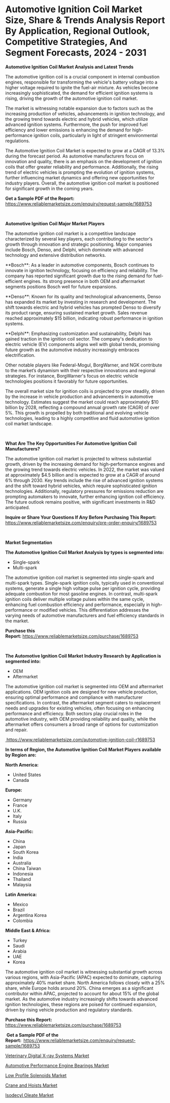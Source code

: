 <p><h1>Automotive Ignition Coil Market Size, Share & Trends Analysis Report By Application, Regional Outlook, Competitive Strategies, And Segment Forecasts, 2024 - 2031</h1></p><p><strong>Automotive Ignition Coil Market Analysis and Latest Trends</strong></p>
<p><p>The automotive ignition coil is a crucial component in internal combustion engines, responsible for transforming the vehicle's battery voltage into a higher voltage required to ignite the fuel-air mixture. As vehicles become increasingly sophisticated, the demand for efficient ignition systems is rising, driving the growth of the automotive ignition coil market. </p><p>The market is witnessing notable expansion due to factors such as the increasing production of vehicles, advancements in ignition technology, and the growing trend towards electric and hybrid vehicles, which utilize advanced ignition systems. Furthermore, the push for improved fuel efficiency and lower emissions is enhancing the demand for high-performance ignition coils, particularly in light of stringent environmental regulations. </p><p>The Automotive Ignition Coil Market is expected to grow at a CAGR of 13.3% during the forecast period. As automotive manufacturers focus on innovation and quality, there is an emphasis on the development of ignition coils that offer greater reliability and performance. Additionally, the rising trend of electric vehicles is prompting the evolution of ignition systems, further influencing market dynamics and offering new opportunities for industry players. Overall, the automotive ignition coil market is positioned for significant growth in the coming years.</p></p>
<p><strong>Get a Sample PDF of the Report:&nbsp;</strong> <a href="https://www.reliablemarketsize.com/enquiry/request-sample/1689753?utm_campaign=1591&utm_medium=2&utm_source=Github&utm_content=ia&utm_term=02112024&utm_id=automotive-ignition-coil">https://www.reliablemarketsize.com/enquiry/request-sample/1689753</a></p>
<p>&nbsp;</p>
<p><strong>Automotive Ignition Coil Major Market Players</strong></p>
<p><p>The automotive ignition coil market is a competitive landscape characterized by several key players, each contributing to the sector's growth through innovation and strategic positioning. Major companies include Bosch, Denso, and Delphi, which dominate with advanced technology and extensive distribution networks.</p><p>**Bosch**: As a leader in automotive components, Bosch continues to innovate in ignition technology, focusing on efficiency and reliability. The company has reported significant growth due to the rising demand for fuel-efficient engines. Its strong presence in both OEM and aftermarket segments positions Bosch well for future expansions.</p><p>**Denso**: Known for its quality and technological advancements, Denso has expanded its market by investing in research and development. The shift towards electric and hybrid vehicles has prompted Denso to diversify its product range, ensuring sustained market growth. Sales revenue reached approximately $15 billion, indicating robust performance in ignition systems.</p><p>**Delphi**: Emphasizing customization and sustainability, Delphi has gained traction in the ignition coil sector. The company's dedication to electric vehicle (EV) components aligns well with global trends, promising future growth as the automotive industry increasingly embraces electrification.</p><p>Other notable players like Federal-Mogul, BorgWarner, and NGK contribute to the market’s dynamism with their respective innovations and regional strategies. For instance, BorgWarner's focus on electric vehicle technologies positions it favorably for future opportunities.</p><p>The overall market size for ignition coils is projected to grow steadily, driven by the increase in vehicle production and advancements in automotive technology. Estimates suggest the market could reach approximately $10 billion by 2028, reflecting a compound annual growth rate (CAGR) of over 5%. This growth is propelled by both traditional and evolving vehicle technologies, leading to a highly competitive and fluid automotive ignition coil market landscape.</p></p>
<p>&nbsp;</p>
<p><strong>What Are The Key Opportunities For Automotive Ignition Coil Manufacturers?</strong></p>
<p><p>The automotive ignition coil market is projected to witness substantial growth, driven by the increasing demand for high-performance engines and the growing trend towards electric vehicles. In 2022, the market was valued at approximately $4.5 billion and is expected to grow at a CAGR of around 6% through 2030. Key trends include the rise of advanced ignition systems and the shift toward hybrid vehicles, which require sophisticated ignition technologies. Additionally, regulatory pressures for emissions reduction are prompting automakers to innovate, further enhancing ignition coil efficiency. The future outlook remains positive, with significant investments in R&D anticipated.</p></p>
<p><strong>Inquire or Share Your Questions If Any Before Purchasing This Report:</strong> <a href="https://www.reliablemarketsize.com/enquiry/pre-order-enquiry/1689753?utm_campaign=1591&utm_medium=2&utm_source=Github&utm_content=ia&utm_term=02112024&utm_id=automotive-ignition-coil">https://www.reliablemarketsize.com/enquiry/pre-order-enquiry/1689753</a></p>
<p>&nbsp;</p>
<p><strong>Market Segmentation</strong></p>
<p><strong>The Automotive Ignition Coil Market Analysis by types is segmented into:</strong></p>
<p><ul><li>Single-spark</li><li>Multi-spark</li></ul></p>
<p><p>The automotive ignition coil market is segmented into single-spark and multi-spark types. Single-spark ignition coils, typically used in conventional systems, generate a single high voltage pulse per ignition cycle, providing adequate combustion for most gasoline engines. In contrast, multi-spark ignition coils deliver multiple voltage pulses within the same cycle, enhancing fuel combustion efficiency and performance, especially in high-performance or modified vehicles. This differentiation addresses the varying needs of automotive manufacturers and fuel efficiency standards in the market.</p></p>
<p><strong>Purchase this Report:&nbsp;</strong><a href="https://www.reliablemarketsize.com/purchase/1689753?utm_campaign=1591&utm_medium=2&utm_source=Github&utm_content=ia&utm_term=02112024&utm_id=automotive-ignition-coil">https://www.reliablemarketsize.com/purchase/1689753</a></p>
<p>&nbsp;</p>
<p><strong>The Automotive Ignition Coil Market Industry Research by Application is segmented into:</strong></p>
<p><ul><li>OEM</li><li>Aftermarket</li></ul></p>
<p><p>The automotive ignition coil market is segmented into OEM and aftermarket applications. OEM ignition coils are designed for new vehicle production, ensuring optimal performance and compliance with manufacturer specifications. In contrast, the aftermarket segment caters to replacement needs and upgrades for existing vehicles, often focusing on enhancing performance and efficiency. Both sectors play crucial roles in the automotive industry, with OEM providing reliability and quality, while the aftermarket offers consumers a broad range of options for customization and repair.</p></p>
<p><a href="https://www.reliablemarketsize.com/automotive-ignition-coil-r1689753?utm_campaign=1591&utm_medium=2&utm_source=Github&utm_content=ia&utm_term=02112024&utm_id=automotive-ignition-coil">&nbsp;https://www.reliablemarketsize.com/automotive-ignition-coil-r1689753</a></p>
<p><strong>In terms of Region, the Automotive Ignition Coil Market Players available by Region are:</strong></p>
<p>
    <p> <strong> North America: </strong>
        <ul>
            <li>United States</li>
            <li>Canada</li>
        </ul>
        </p> 
    <p> <strong> Europe: </strong>
        <ul>
            <li>Germany</li>
            <li>France</li>
            <li>U.K.</li>
            <li>Italy</li>
            <li>Russia</li>
        </ul>
        </p> 
    <p> <strong> Asia-Pacific: </strong>
        <ul>
            <li>China</li>
            <li>Japan</li>
            <li>South Korea</li>
            <li>India</li>
            <li>Australia</li>
            <li>China Taiwan</li>
            <li>Indonesia</li>
            <li>Thailand</li>
            <li>Malaysia</li>
        </ul>
        </p> 
    <p> <strong> Latin America: </strong>
        <ul>
            <li>Mexico</li>
            <li>Brazil</li>
            <li>Argentina Korea</li>
            <li>Colombia</li>
        </ul>
        </p> 
    <p> <strong> Middle East & Africa: </strong>
        <ul>
            <li>Turkey</li>
            <li>Saudi</li>
            <li>Arabia</li>
            <li>UAE</li>
            <li>Korea</li>
        </ul>
    </p>
    </p>
<p><p>The automotive ignition coil market is witnessing substantial growth across various regions, with Asia-Pacific (APAC) expected to dominate, capturing approximately 40% market share. North America follows closely with a 25% share, while Europe holds around 20%. China emerges as a significant contributor within APAC, projected to account for about 15% of the global market. As the automotive industry increasingly shifts towards advanced ignition technologies, these regions are poised for continued expansion, driven by rising vehicle production and regulatory standards.</p></p>
<p><strong>Purchase this Report: </strong><a href="https://www.reliablemarketsize.com/purchase/1689753?utm_campaign=1591&utm_medium=2&utm_source=Github&utm_content=ia&utm_term=02112024&utm_id=automotive-ignition-coil">https://www.reliablemarketsize.com/purchase/1689753</a></p>
<p>&nbsp;<strong>Get a Sample PDF of the Report:&nbsp;&nbsp;</strong><a href="https://www.reliablemarketsize.com/enquiry/request-sample/1689753?utm_campaign=1591&utm_medium=2&utm_source=Github&utm_content=ia&utm_term=02112024&utm_id=automotive-ignition-coil">https://www.reliablemarketsize.com/enquiry/request-sample/1689753</a></p>
<p><strong></strong></p>
<p><p><a href="https://www.linkedin.com/pulse/trends-global-veterinary-digital-x-ray-systems-market-forecast-ulgmc?utm_campaign=1591&utm_medium=2&utm_source=Github&utm_content=ia&utm_term=02112024&utm_id=automotive-ignition-coil">Veterinary Digital X-ray Systems Market</a></p><p><a href="https://github.com/gailasejs/Market-Research-Report-List-1/blob/main/automotive-performance-engine-bearings-market.md?utm_campaign=1591&utm_medium=2&utm_source=Github&utm_content=ia&utm_term=02112024&utm_id=automotive-ignition-coil">Automotive Performance Engine Bearings Market</a></p><p><a href="https://www.linkedin.com/pulse/low-profile-solenoids-market2024-2031-industry-insights-investment-felic?utm_campaign=1591&utm_medium=2&utm_source=Github&utm_content=ia&utm_term=02112024&utm_id=automotive-ignition-coil">Low Profile Solenoids Market</a></p><p><a href="https://www.linkedin.com/pulse/exploring-crane-hoists-market-dynamics-revenue-analysis-42naf?utm_campaign=1591&utm_medium=2&utm_source=Github&utm_content=ia&utm_term=02112024&utm_id=automotive-ignition-coil">Crane and Hoists Market</a></p><p><a href="https://www.linkedin.com/pulse/isodecyl-oleate-market-report-product-type-end-use-application-dnt7c?utm_campaign=1591&utm_medium=2&utm_source=Github&utm_content=ia&utm_term=02112024&utm_id=automotive-ignition-coil">Isodecyl Oleate Market</a></p></p>